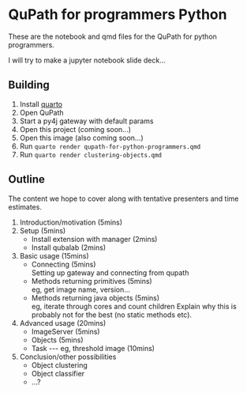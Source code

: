 # QuPath for programmers Python

These are the notebook and qmd files for the QuPath for python programmers.

I will try to make a jupyter notebook slide deck...

## Building

1. Install [quarto](https://quarto.org/)
1. Open QuPath
2. Start a py4j gateway with default params
3. Open this project (coming soon...)
4. Open this image (also coming soon...)
5. Run `quarto render qupath-for-python-programmers.qmd`
6. Run `quarto render clustering-objects.qmd`

## Outline

The content we hope to cover along with tentative presenters and time estimates.

1. Introduction/motivation (5mins)
2. Setup (5mins)
    - Install extension with manager (2mins)
    - Install qubalab (2mins)
3. Basic usage (15mins)
    - Connecting (5mins)  
      Setting up gateway and connecting from qupath
    - Methods returning primitives (5mins)  
      eg, get image name, version...
    - Methods returning java objects (5mins)  
      eg, iterate through cores and count children
      Explain why this is probably not for the best
      (no static methods etc).
4. Advanced usage (20mins)
    - ImageServer (5mins)
    - Objects (5mins)
    - Task --- eg, threshold image (10mins)
5. Conclusion/other possibilities
    - Object clustering
    - Object classifier
    - ...?
